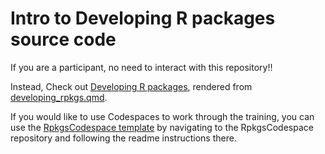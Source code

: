 # Intro to Developing R packages source code

If you are a participant, no need to interact with this repository!! 

Instead, Check out [Developing R packages](https://connect.fisheries.noaa.gov/developing-r-packages), rendered from [developing_rpkgs.qmd](https://github.com/NSAWTraining/Rpkgs/blob/main/developing_rpkgs.qmd).

If you would like to use Codespaces to work through the training, you can use the [RpkgsCodespace template](https://github.com/NSAWTraining/RpkgsCodespace) by navigating to the RpkgsCodespace repository and following the readme instructions there.

